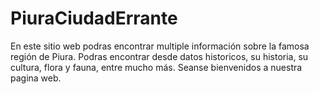 # PiuraCiudadErrante
En este sitio web podras encontrar multiple información sobre la famosa región de Piura. Podras encontrar desde datos historicos, su historia, su cultura, flora y fauna, entre mucho más. Seanse bienvenidos a nuestra pagina web.

